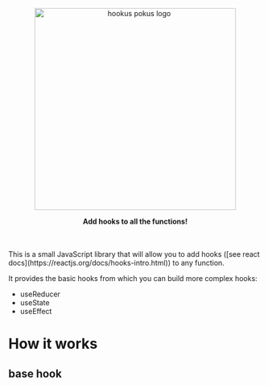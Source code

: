 <p align="center">
  <img width="400px" src="https://i.imgur.com/zLWcMlv.png" alt="hookus pokus logo">
</p>
<p align="center">
  <b>Add hooks to all the functions!</b>
</p>
<br><br>
This is a small JavaScript library that will allow you to add hooks ([see react docs](https://reactjs.org/docs/hooks-intro.html)) to any function.

It provides the basic hooks from which you can build more complex hooks:

- useReducer
- useState
- useEffect

# How it works

## base hook
